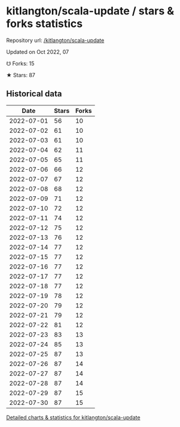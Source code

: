 # kitlangton/scala-update / stars & forks statistics

Repository url: [/kitlangton/scala-update](https://github.com/kitlangton/scala-update)

Updated on Oct 2022, 07

☋ Forks: 15

★ Stars: 87

## Historical data
| Date | Stars | Forks |
|------|-------|-------|
| 2022-07-01 | 56 | 10 | 
| 2022-07-02 | 61 | 10 | 
| 2022-07-03 | 61 | 10 | 
| 2022-07-04 | 62 | 11 | 
| 2022-07-05 | 65 | 11 | 
| 2022-07-06 | 66 | 12 | 
| 2022-07-07 | 67 | 12 | 
| 2022-07-08 | 68 | 12 | 
| 2022-07-09 | 71 | 12 | 
| 2022-07-10 | 72 | 12 | 
| 2022-07-11 | 74 | 12 | 
| 2022-07-12 | 75 | 12 | 
| 2022-07-13 | 76 | 12 | 
| 2022-07-14 | 77 | 12 | 
| 2022-07-15 | 77 | 12 | 
| 2022-07-16 | 77 | 12 | 
| 2022-07-17 | 77 | 12 | 
| 2022-07-18 | 77 | 12 | 
| 2022-07-19 | 78 | 12 | 
| 2022-07-20 | 79 | 12 | 
| 2022-07-21 | 79 | 12 | 
| 2022-07-22 | 81 | 12 | 
| 2022-07-23 | 83 | 13 | 
| 2022-07-24 | 85 | 13 | 
| 2022-07-25 | 87 | 13 | 
| 2022-07-26 | 87 | 14 | 
| 2022-07-27 | 87 | 14 | 
| 2022-07-28 | 87 | 14 | 
| 2022-07-29 | 87 | 15 | 
| 2022-07-30 | 87 | 15 | 


[Detailed charts & statistics for kitlangton/scala-update](https://reviewgithub.com/rep/kitlangton/scala-update)
